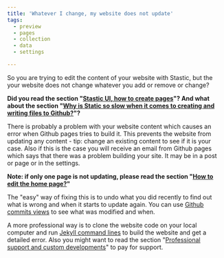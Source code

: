 ```yaml
---
title: 'Whatever I change, my website does not update'
tags:
  - preview
  - pages
  - collection
  - data
  - settings

---
```

So you are trying to edit the content of your website with Stastic, but the your website does not change whatever you add or remove or change? 

__Did you read the section "[Stastic UI, how to create pages](/docs/stastic-ui-how-to-create-pages)"? And what about the section "[Why is Static so slow when it comes to creating and writing files to Github?](/docs/why-is-static-so-slow-when-it-comes-to-creating-and-writing-files-to-github)"?__

There is probably a problem with your website content which causes an error when Github pages tries to build it. This prevents the website from updating any content - tip: change an existing content to see if it is your case. Also if this is the case you will receive an email from Github pages which says that there was a problem building your site. It may be in a post or page or in the settings. 

__Note: if only one page is not updating, please read the section "[How to edit the home page?](/docs/how-to-edit-the-home-page)"__

The "easy" way of fixing this is to undo what you did recently to find out what is wrong and when it starts to update again. You can use [Github commits views](https://help.github.com/en/articles/differences-between-commit-views) to see what was modified and when. 


A more professional way is to clone the website code on your local computer and run [Jekyll command lines](https://jekyllrb.com/docs/) to build the website and get a detailed error. Also you might want to read the section "[Professional support and custom developments](/docs/professional-support-and-custom-developments)" to pay for support. 
